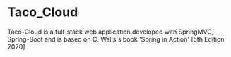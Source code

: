# Taco_Cloud
Taco-Cloud is a full-stack web application developed with SpringMVC, Spring-Boot and is based on C. Walls's book 'Spring in Action' [5th Edition 2020]



